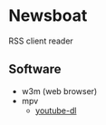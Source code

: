 # Newsboat
RSS client reader

## Software
- w3m (web browser)
- mpv
  - [youtube-dl](https://youtube-dl.org/)
